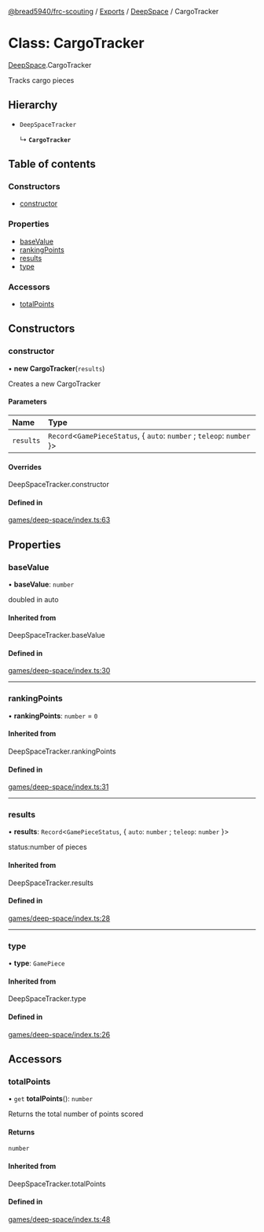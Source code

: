 [@bread5940/frc-scouting](../README.md) / [Exports](../modules.md) / [DeepSpace](../modules/DeepSpace.md) / CargoTracker

# Class: CargoTracker

[DeepSpace](../modules/DeepSpace.md).CargoTracker

Tracks cargo pieces

## Hierarchy

- `DeepSpaceTracker`

  ↳ **`CargoTracker`**

## Table of contents

### Constructors

- [constructor](DeepSpace.CargoTracker.md#constructor)

### Properties

- [baseValue](DeepSpace.CargoTracker.md#basevalue)
- [rankingPoints](DeepSpace.CargoTracker.md#rankingpoints)
- [results](DeepSpace.CargoTracker.md#results)
- [type](DeepSpace.CargoTracker.md#type)

### Accessors

- [totalPoints](DeepSpace.CargoTracker.md#totalpoints)

## Constructors

### constructor

• **new CargoTracker**(`results`)

Creates a new CargoTracker

#### Parameters

| Name | Type |
| :------ | :------ |
| `results` | `Record`<`GamePieceStatus`, { `auto`: `number` ; `teleop`: `number`  }\> |

#### Overrides

DeepSpaceTracker.constructor

#### Defined in

[games/deep-space/index.ts:63](https://github.com/BREAD5940/frc-scouting/blob/5ba52e8/src/games/deep-space/index.ts#L63)

## Properties

### baseValue

• **baseValue**: `number`

doubled in auto

#### Inherited from

DeepSpaceTracker.baseValue

#### Defined in

[games/deep-space/index.ts:30](https://github.com/BREAD5940/frc-scouting/blob/5ba52e8/src/games/deep-space/index.ts#L30)

___

### rankingPoints

• **rankingPoints**: `number` = `0`

#### Inherited from

DeepSpaceTracker.rankingPoints

#### Defined in

[games/deep-space/index.ts:31](https://github.com/BREAD5940/frc-scouting/blob/5ba52e8/src/games/deep-space/index.ts#L31)

___

### results

• **results**: `Record`<`GamePieceStatus`, { `auto`: `number` ; `teleop`: `number`  }\>

status:number of pieces

#### Inherited from

DeepSpaceTracker.results

#### Defined in

[games/deep-space/index.ts:28](https://github.com/BREAD5940/frc-scouting/blob/5ba52e8/src/games/deep-space/index.ts#L28)

___

### type

• **type**: `GamePiece`

#### Inherited from

DeepSpaceTracker.type

#### Defined in

[games/deep-space/index.ts:26](https://github.com/BREAD5940/frc-scouting/blob/5ba52e8/src/games/deep-space/index.ts#L26)

## Accessors

### totalPoints

• `get` **totalPoints**(): `number`

Returns the total number of points scored

#### Returns

`number`

#### Inherited from

DeepSpaceTracker.totalPoints

#### Defined in

[games/deep-space/index.ts:48](https://github.com/BREAD5940/frc-scouting/blob/5ba52e8/src/games/deep-space/index.ts#L48)
